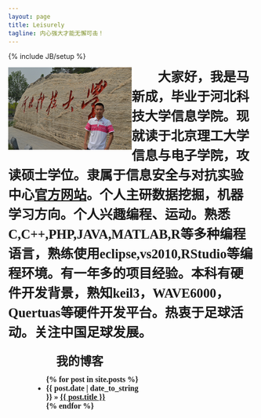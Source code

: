 ```yaml
---
layout: page
title: Leisurely
tagline: 内心强大才能无懈可击！
---
```

{% include JB/setup %}

<script type="text/javascript" src="js/jquery.pngFix.js"></script>
<script type="text/javascript">$(document).ready(function(){ $(document).pngFix(); });</script>
<script type="text/javascript" src="js/swfobject.js"></script>

<script type="text/javascript">
var flashvars = {};
flashvars.xml = "config.xml";
flashvars.font = "font.swf";
var attributes = {};
attributes.wmode = "transparent";
attributes.id = "slider";
swfobject.embedSWF("design3edge.swf", "content_slider", "575", "265", "9", "expressInstall.swf", flashvars, attributes);
</script>


<div>
<div style="float:left;width:50%">
<img src="myself.png" align="left"/></div>

<span style="align: right; margin-left:2em; text-align:center; font-family: KaiTi; font-weight: bold; line-height:1.5em;font-size:20pt;">
大家好，我是马新成，毕业于河北科技大学信息学院。现就读于北京理工大学信息与电子学院，攻读硕士学位。隶属于信息安全与对抗实验中心<a href="http://www.isclab.org">官方网站</a>。个人主研数据挖掘，机器学习方向。个人兴趣编程、运动。熟悉C,C++,PHP,JAVA,MATLAB,R等多种编程语言，熟练使用eclipse,vs2010,RStudio等编程环境。有一年多的项目经验。本科有硬件开发背景，熟知keil3，WAVE6000，Quertuas等硬件开发平台。热衷于足球活动。关注中国足球发展。
</div>
<br/>

<div style="width:100%; margin: 10px 50px">
<div style="float:left; width:225px">
<span style="align: right; margin-left:2em; font-family: KaiTi; font-weight: bold; line-height:1em; font-size:18pt">
我的博客
</span>
<ul class="posts" style="float:left;font-family: KaiTi; font-weight: bold; font-size: 12pt">
  {% for post in site.posts %}
    <li><span>{{ post.date | date_to_string }}</span> &raquo; <a href="{{ BASE_PATH }}{{ post.url }}">{{ post.title }}</a></li>
  {% endfor %}
</ul>
</div>
<div style="float:center; width:575px">

<div style="float:right" id="content_slider"> <a href="http://www.adobe.com/go/getflashplayer"> <img src="http://www.adobe.com/images/shared/download_buttons/get_flash_player.gif" alt="" /> </a> </div>
</div>
